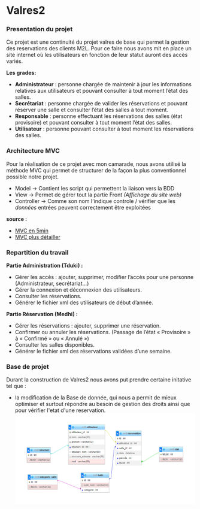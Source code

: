 # Valres2

### Presentation du projet
Ce projet est une continuité du projet valres de base qui permet la gestion des reservations des clients M2L.
Pour ce faire nous avons mit en place un site internet où les utilisateurs en fonction de leur statut auront des accès variés.

__Les grades:__
* **Administrateur** : personne chargée de maintenir à jour les informations relatives aux
utilisateurs et pouvant consulter à tout moment l’état des salles.
* **Secrétariat** : personne chargée de valider les réservations et pouvant réserver une salle et
consulter l’état des salles à tout moment.
* **Responsable** : personne effectuant les réservations des salles (état provisoire) et pouvant
consulter à tout moment l’état des salles.
* **Utilisateur** : personne pouvant consulter à tout moment les réservations des salles.

### Architecture MVC 
Pour la réalisation de ce projet avec mon camarade, nous avons utilisé la méthode MVC qui permet de structurer de la façon la plus conventionnel possible notre projet.

* Model → Contient les script qui permettent la liaison vers la BDD
* View → Permet de gérer tout la partie Front *(Affichage du site web)*
* Controller → Comme son nom l'indique controle / vérifier que les *données* entrées peuvent correctement être exploitées

__source :__
* [MVC en 5min](https://www.youtube.com/watch?v=gs-61l4Z32M&pp=ygUDTVZD)
* [MVC plus détailler](https://www.youtube.com/watch?v=HxhwAc7zzgE&pp=ygUDTVZD)

### Repartition du travail
__Partie Administration (Tduki) :__
* Gérer les accès : ajouter, supprimer, modifier l’accès pour une personne (Administrateur,
secrétariat...)
* Gérer la connexion et déconnexion des utilisateurs.
* Consulter les réservations.
* Générer le fichier xml des utilisateurs de début d’année.

__Partie Réservation (Medhi) :__
* Gérer les réservations : ajouter, supprimer une réservation.
* Confirmer ou annuler les réservations. (Passage de l’état « Provisoire » à « Confirmé » ou
« Annulé »)
* Consulter les salles disponibles.
* Générer le fichier xml des réservations validées d’une semaine.

### Base de projet
Durant la construction de Valres2 nous avons put prendre certaine initative tel que :
* la modification de la Base de donnée, qui nous a permit de mieux optimiser et surtout répondre au besoin de gestion des droits ainsi que pour vérifier l'etat d'une reservation.
![image EA](image/EA.png)